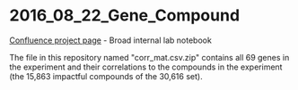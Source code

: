 # 2016_08_22_Gene_Compound

[Confluence project page](https://broadinstitute.atlassian.net/wiki/spaces/IP/pages/109838539/Gene-Compound+Association) - Broad internal lab notebook

The file in this repository named "corr_mat.csv.zip" contains all 69 genes in the experiment and their correlations to the compounds in the experiment (the 15,863 impactful compounds of the 30,616 set).
